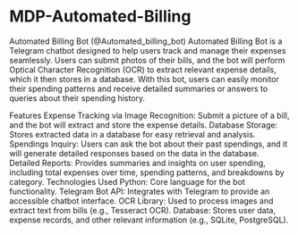 # MDP-Automated-Billing
Automated Billing Bot (@Automated_billing_bot)
Automated Billing Bot is a Telegram chatbot designed to help users track and manage their expenses seamlessly. Users can submit photos of their bills, and the bot will perform Optical Character Recognition (OCR) to extract relevant expense details, which it then stores in a database. With this bot, users can easily monitor their spending patterns and receive detailed summaries or answers to queries about their spending history.

Features
Expense Tracking via Image Recognition: Submit a picture of a bill, and the bot will extract and store the expense details.
Database Storage: Stores extracted data in a database for easy retrieval and analysis.
Spendings Inquiry: Users can ask the bot about their past spendings, and it will generate detailed responses based on the data in the database.
Detailed Reports: Provides summaries and insights on user spending, including total expenses over time, spending patterns, and breakdowns by category.
Technologies Used
Python: Core language for the bot functionality.
Telegram Bot API: Integrates with Telegram to provide an accessible chatbot interface.
OCR Library: Used to process images and extract text from bills (e.g., Tesseract OCR).
Database: Stores user data, expense records, and other relevant information (e.g., SQLite, PostgreSQL).
